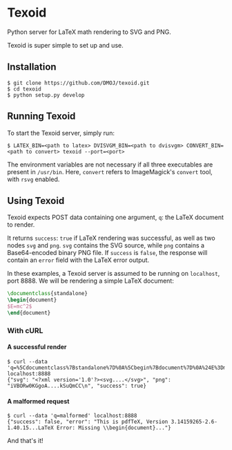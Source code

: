 # Texoid
Python server for LaTeX math rendering to SVG and PNG.

Texoid is super simple to set up and use.

## Installation
```shell
$ git clone https://github.com/DMOJ/texoid.git
$ cd texoid
$ python setup.py develop
```

## Running Texoid
To start the Texoid server, simply run:
```shell
$ LATEX_BIN=<path to latex> DVISVGM_BIN=<path to dvisvgm> CONVERT_BIN=<path to convert> texoid --port=<port> 
```

The environment variables are not necessary if all three executables are present in `/usr/bin`. Here, `convert` refers to ImageMagick's `convert` tool, with `rsvg` enabled.

## Using Texoid
Texoid expects POST data containing one argument, `q`: the LaTeX document to render.

It returns `success`: `true` if LaTeX rendering was successful, as well as two nodes `svg` and `png`. `svg` contains the SVG source, while `png` contains a Base64-encoded binary PNG file. If `success` is `false`, the response will contain an `error` field with the LaTeX error output.

In these examples, a Texoid server is assumed to be running on `localhost`, port 8888. We will be rendering a simple LaTeX document:

```latex
\documentclass{standalone}
\begin{document}
$E=mc^2$
\end{document}
```

### With cURL

#### A successful render
```shell
$ curl --data 'q=%5Cdocumentclass%7Bstandalone%7D%0A%5Cbegin%7Bdocument%7D%0A%24E%3Dmc%5E2%24%0A%5Cend%7Bdocument%7D' localhost:8888
{"svg": "<?xml version='1.0'?><svg....</svg>", "png": "iVBORw0KGgoA....kSuQmCC\n", "success": true}
```

#### A malformed request
```shell
$ curl --data 'q=malformed' localhost:8888
{"success": false, "error": "This is pdfTeX, Version 3.14159265-2.6-1.40.15...LaTeX Error: Missing \\begin{document}..."}
```

And that's it!
